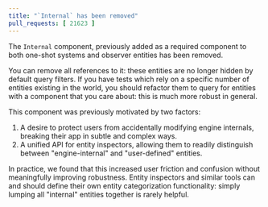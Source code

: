 ```yaml
---
title: "`Internal` has been removed"
pull_requests: [ 21623 ]
---
```


The `Internal` component, previously added as a required component to both one-shot systems and observer entities has been removed.

You can remove all references to it: these entities are no longer hidden by default query filters.
If you have tests which rely on a specific number of entities existing in the world,
you should refactor them to query for entities with a component that you care about:
this is much more robust in general.

This component was previously motivated by two factors:

1. A desire to protect users from accidentally modifying engine internals, breaking their app in subtle and complex ways.
2. A unified API for entity inspectors, allowing them to readily distinguish between "engine-internal" and "user-defined" entities.

In practice, we found that this increased user friction and confusion without meaningfully improving robustness.
Entity inspectors and similar tools can and should define their own entity categorization functionality:
simply lumping all "internal" entities together is rarely helpful.
